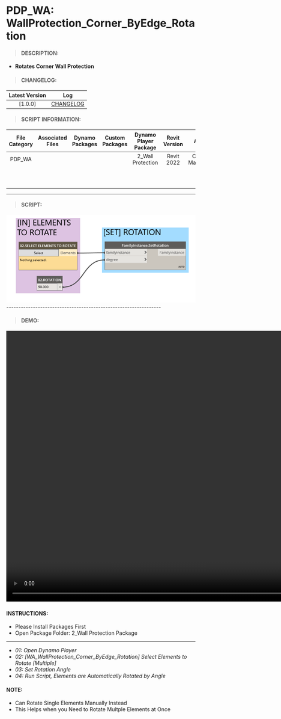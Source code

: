 # PDP_WA: WallProtection_Corner_ByEdge_Rotation

> #### DESCRIPTION: 
- **Rotates Corner Wall Protection**

> #### CHANGELOG:

| Latest Version | Log |
| :-------: | :----: | 
|[1.0.0] | [CHANGELOG](/_scripts/_project/272_PDP/WALLS/changelog/PDP_WA_WallProtection_Corner_ByEdge_Rotation.md) |

> #### SCRIPT INFORMATION: 

| File Category| Associated Files | Dynamo Packages | Custom Packages | Dynamo Player Package | Revit Version | Author | Reviewed By | File Name & Location |
| :-------: | :----: | :---: | :---: | :---: | :---: | :---: | :---: | :--: |
| PDP_WA | | | | 2_Wall Protection | Revit 2022 | Cathrine Macabuhay |  | PDP_WA_WallProtection_Corner_ByEdge_Rotation |
|         | | | | | | | | (https://bimcapcom.sharepoint.com/:f:/s/BCP-Main/EkUV1F95ULtFqMGB22mN7NIBKRhWmEfSulEqbucyJO3M9w?e=CvfinB)|
----------------------------------------------------------------
> #### SCRIPT: 
<img src="/_scripts/_project/272_PDP/WALLS/images/PDP_WA_WallProtection_Corner_ByEdge_Rotation.png">
----------------------------------------------------------------

> #### DEMO: 

<video width="1280" height="720" controls>
 <source src="/_scripts/_project/272_PDP/WALLS/demo/PDP_WA_WallProtection_Corner_ByEdge.mp4" type="video/mp4">
</video>

#### INSTRUCTIONS: 
- Please Install Packages First
- Open Package Folder: 2_Wall Protection Package
----------------------------------------------------------------
- *01: Open Dynamo Player*
- *02: [WA_WallProtection_Corner_ByEdge_Rotation] Select Elements to Rotate [Multiple]*
- *03: Set Rotation Angle*
- *04: Run Script, Elements are Automatically Rotated by Angle*

#### NOTE: 
- Can Rotate Single Elements Manually Instead
- This Helps when you Need to Rotate Multple Elements at Once